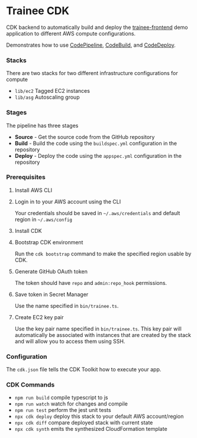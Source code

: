 # Trainee CDK

CDK backend to automatically build and deploy
the [trainee-frontend](http://github.com/lucisuta/trainee-frontend) demo application
to different AWS compute configurations.

Demonstrates how to use
[CodePipeline](https://aws.amazon.com/codepipeline/),
[CodeBuild](https://aws.amazon.com/codebuild/),
and [CodeDeploy](https://aws.amazon.com/codedeploy/).

### Stacks

There are two stacks for two different infrastructure configurations for compute

* `lib/ec2` Tagged EC2 instances
* `lib/asg` Autoscaling group

### Stages

The pipeline has three stages

* **Source** - Get the source code from the GitHub repository
* **Build** - Build the code using the `buildspec.yml` configuration in the repository
* **Deploy** - Deploy the code using the `appspec.yml` configuration in the repository

### Prerequisites

01. Install AWS CLI

02. Login in to your AWS account using the CLI

    Your credentials should be saved in `~/.aws/credentials`
    and default region in `~/.aws/config`  

03. Install CDK

04. Bootstrap CDK environment

    Run the `cdk bootstrap` command to make the specified region usable by CDK.
 
05. Generate GitHub OAuth token

    The token should have `repo` and `admin:repo_hook` permissions.

06. Save token in Secret Manager

    Use the name specified in `bin/trainee.ts`.

07. Create EC2 key pair

    Use the key pair name specified in `bin/trainee.ts`.
    This key pair will automatically be associated with instances that are created
    by the stack and will allow you to access them using SSH.

### Configuration

The `cdk.json` file tells the CDK Toolkit how to execute your app.

### CDK Commands

* `npm run build`   compile typescript to js
* `npm run watch`   watch for changes and compile
* `npm run test`    perform the jest unit tests
* `npx cdk deploy`  deploy this stack to your default AWS account/region
* `npx cdk diff`    compare deployed stack with current state
* `npx cdk synth`   emits the synthesized CloudFormation template
